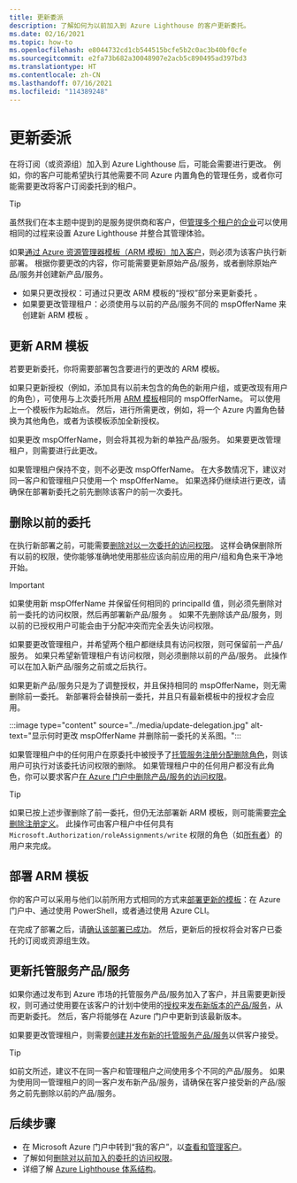 ```yaml
---
title: 更新委派
description: 了解如何为以前加入到 Azure Lighthouse 的客户更新委托。
ms.date: 02/16/2021
ms.topic: how-to
ms.openlocfilehash: e8044732cd1cb544515bcfe5b2c0ac3b40bf0cfe
ms.sourcegitcommit: e2fa73b682a30048907e2acb5c890495ad397bd3
ms.translationtype: HT
ms.contentlocale: zh-CN
ms.lasthandoff: 07/16/2021
ms.locfileid: "114389248"
---
```

# <a name="update-a-delegation"></a>更新委派

在将订阅（或资源组）加入到 Azure Lighthouse 后，可能会需要进行更改。 例如，你的客户可能希望执行其他需要不同 Azure 内置角色的管理任务，或者你可能需要更改将客户订阅委托到的租户。

> [!TIP]
> 虽然我们在本主题中提到的是服务提供商和客户，但[管理多个租户的企业](../concepts/enterprise.md)可以使用相同的过程来设置 Azure Lighthouse 并整合其管理体验。

如果[通过 Azure 资源管理器模板（ARM 模板）加入客户](onboard-customer.md)，则必须为该客户执行新部署。 根据你要更改的内容，你可能需要更新原始产品/服务，或者删除原始产品/服务并创建新产品/服务。

- 如果只更改授权：可通过只更改 ARM 模板的“授权”部分来更新委托 。
- 如果要更改管理租户：必须使用与以前的产品/服务不同的 mspOfferName 来创建新 ARM 模板 。

## <a name="update-your-arm-template"></a>更新 ARM 模板

若要更新委托，你将需要部署包含要进行的更改的 ARM 模板。

如果只更新授权（例如，添加具有以前未包含的角色的新用户组，或更改现有用户的角色），可使用与上次委托所用 [ARM 模板](onboard-customer.md#create-an-azure-resource-manager-template)相同的 mspOfferName。 可以使用上一个模板作为起始点。 然后，进行所需更改，例如，将一个 Azure 内置角色替换为其他角色，或者为该模板添加全新授权。

如果更改 mspOfferName，则会将其视为新的单独产品/服务。 如果要更改管理租户，则需要进行此更改。

如果管理租户保持不变，则不必更改 mspOfferName。 在大多数情况下，建议对同一客户和管理租户只使用一个 mspOfferName。 如果选择仍继续进行更改，请确保在部署新委托之前先删除该客户的前一次委托。

## <a name="remove-the-previous-delegation"></a>删除以前的委托

在执行新部署之前，可能需要[删除对以一次委托的访问权限](remove-delegation.md)。 这样会确保删除所有以前的权限，使你能够准确地使用那些应该向前应用的用户/组和角色来干净地开始。

> [!IMPORTANT]
> 如果使用新 mspOfferName 并保留任何相同的 principalId 值，则必须先删除对前一委托的访问权限，然后再部署新产品/服务 。 如果不先删除该产品/服务，则以前的已授权用户可能会由于分配冲突而完全丢失访问权限。

如果要更改管理租户，并希望两个租户都继续具有访问权限，则可保留前一产品/服务。 如果只希望新管理租户有访问权限，则必须删除以前的产品/服务。 此操作可以在加入新产品/服务之前或之后执行。

如果更新产品/服务只是为了调整授权，并且保持相同的 mspOfferName，则无需删除前一委托。 新部署将会替换前一委托，并且只有最新模板中的授权才会应用。

:::image type="content" source="../media/update-delegation.jpg" alt-text="显示何时更改 mspOfferName 并删除前一委托的关系图。":::

如果管理租户中的任何用户在原委托中被授予了[托管服务注册分配删除角色](../../role-based-access-control/built-in-roles.md#managed-services-registration-assignment-delete-role)，则该用户可执行对该委托访问权限的删除。 如果管理租户中的任何用户都没有此角色，你可以要求客户[在 Azure 门户中删除产品/服务的访问权限](view-manage-service-providers.md#remove-service-provider-offers)。

> [!TIP]
> 如果已按上述步骤删除了前一委托，但仍无法部署新 ARM 模板，则可能需要[完全删除注册定义](/powershell/module/az.managedservices/remove-azmanagedservicesdefinition)。 此操作可由客户租户中任何具有 `Microsoft.Authorization/roleAssignments/write` 权限的角色（如[所有者](../../role-based-access-control/built-in-roles.md#owner)）的用户来完成。  

## <a name="deploy-the-arm-template"></a>部署 ARM 模板

你的客户可以采用与他们以前所用方式相同的方式来[部署更新的模板](onboard-customer.md#deploy-the-azure-resource-manager-template)：在 Azure 门户中、通过使用 PowerShell，或者通过使用 Azure CLI。

在完成了部署之后，请[确认该部署已成功](onboard-customer.md#confirm-successful-onboarding)。 然后，更新后的授权将会对客户已委托的订阅或资源组生效。

## <a name="updating-managed-service-offers"></a>更新托管服务产品/服务

如果你通过发布到 Azure 市场的托管服务产品/服务加入了客户，并且需要更新授权，则可通过使用要在该客户的计划中使用的[授权](../../marketplace/plan-managed-service-offer.md)来[发布新版本的产品/服务](../../marketplace/update-existing-offer.md)，从而更新委托。 然后，客户将能够在 Azure 门户中更新到该最新版本。

如果要更改管理租户，则需要[创建并发布新的托管服务产品/服务](../../marketplace/plan-managed-service-offer.md)以供客户接受。

> [!TIP]
> 如前文所述，建议不在同一客户和管理租户之间使用多个不同的产品/服务。 如果为使用同一管理租户的同一客户发布新产品/服务，请确保在客户接受新的产品/服务之前先删除以前的产品/服务。

## <a name="next-steps"></a>后续步骤

- 在 Microsoft Azure 门户中转到“我的客户”，以[查看和管理客户](view-manage-customers.md)。
- 了解如何[删除对以前加入的委托的访问权限](remove-delegation.md)。
- 详细了解 [Azure Lighthouse 体系结构](../concepts/architecture.md)。